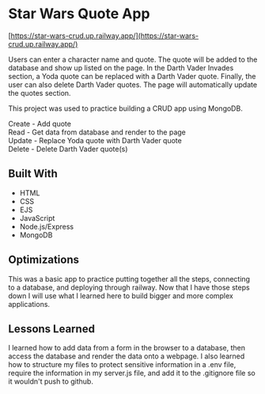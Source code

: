 # Star Wars Quote App

[https://star-wars-crud.up.railway.app/](https://star-wars-crud.up.railway.app/)

Users can enter a character name and quote. The quote will be added to the database and show up listed on the page. In the Darth Vader Invades section, a Yoda quote can be replaced with a Darth Vader quote. Finally, the user can also delete Darth Vader quotes. The page will automatically update the quotes section.

This project was used to practice building a CRUD app using MongoDB.

Create - Add quote <br>
Read - Get data from database and render to the page <br>
Update - Replace Yoda quote with Darth Vader quote <br>
Delete - Delete Darth Vader quote(s)

## Built With
- HTML
- CSS
- EJS
- JavaScript
- Node.js/Express
- MongoDB

## Optimizations
This was a basic app to practice putting together all the steps, connecting to a database, and deploying through railway. Now that I have those steps down I will use what I learned here to build bigger and more complex applications. 

## Lessons Learned
I learned how to add data from a form in the browser to a database, then access the database and render the data onto a webpage. I also learned how to structure my files to protect sensitive information in a .env file, require the information in my server.js file, and add it to the .gitignore file so it wouldn't push to github.
